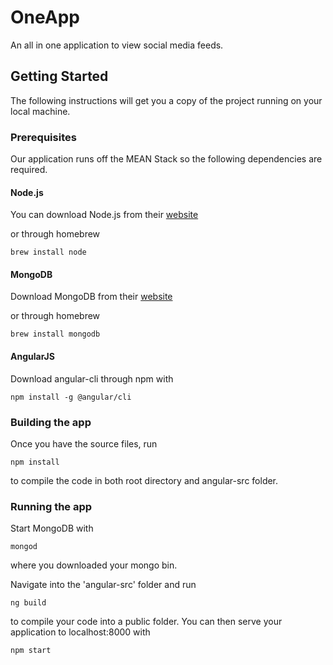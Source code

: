 # OneApp

An all in one application to view social media feeds.

## Getting Started

The following instructions will get you a copy of the project running on your local machine. 

### Prerequisites

Our application runs off the MEAN Stack so the following dependencies are required.

#### Node.js

You can download Node.js from their [website](https://nodejs.org/en/download/)

or through homebrew 

```
brew install node
```

#### MongoDB

Download MongoDB from their [website](https://www.mongodb.com/download-center#community)

or through homebrew

```
brew install mongodb
```

#### AngularJS

Download angular-cli through npm with 

```
npm install -g @angular/cli
```

### Building the app

Once you have the source files, run 

```
npm install
```

to compile the code in both root directory and angular-src folder. 

### Running the app

Start MongoDB with 

```
mongod
```

where you downloaded your mongo bin.

Navigate into the 'angular-src' folder and run

```
ng build
```

to compile your code into a public folder. You can then serve your application to localhost:8000 with

```
npm start
```
